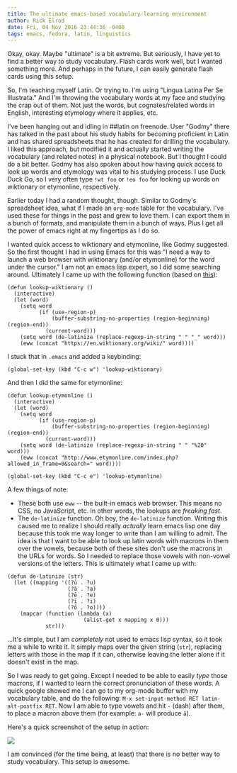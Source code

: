 ```yaml
---
title: The ultimate emacs-based vocabulary-learning environment
author: Rick Elrod
date: Fri, 04 Nov 2016 23:44:36 -0400
tags: emacs, fedora, latin, linguistics
---
```


Okay, okay. Maybe "ultimate" is a bit extreme. But seriously, I have yet to find
a better way to study vocabulary. Flash cards work well, but I wanted something
more. And perhaps in the future, I can easily generate flash cards using this
setup.

So, I'm teaching myself Latin. Or trying to. I'm using "Lingua Latina Per Se
Illustrata." And I'm throwing the vocabulary words at my face and studying the
crap out of them. Not just the words, but cognates/related words in English,
interesting etymology where it applies, etc.

I've been hanging out and idling in ##latin on freenode. User "Godmy" there has
talked in the past about his study habits for becoming proficient in Latin and
has shared spreadsheets that he has created for drilling the vocabulary. I liked
this approach, but modified it and actually started writing the vocabulary (and
related notes) in a physical notebook. But I thought I could do a bit
better. Godmy has also spoken about how having *quick* access to look up words
and etymology was vital to his studying process. I use Duck Duck Go, so I very
often type `!wt foo` or `!eo foo` for looking up words on wiktionary or
etymonline, respectively.

Earlier today I had a random thought, though. Similar to Godmy's spreadsheet
idea, what if I made an `org-mode` table for the vocabulary. I've used these for
things in the past and grew to love them. I can export them in a bunch of
formats, and manipulate them in a bunch of ways. Plus I get all the power of
emacs right at my fingertips as I do so.

I wanted quick access to wiktionary and etymonline, like Godmy suggested. So the
first thought I had in using Emacs for this was "I need a way to launch a web
browser with wiktionary (and/or etymonline) for the word under the cursor." I
am not an emacs lisp expert, so I did some searching around. Ultimately I came
up with the following function (based
on [this](http://ergoemacs.org/emacs/emacs_lookup_ref.html)):

```elisp
(defun lookup-wiktionary ()
  (interactive)
  (let (word)
    (setq word
          (if (use-region-p)
              (buffer-substring-no-properties (region-beginning) (region-end))
            (current-word)))
    (setq word (de-latinize (replace-regexp-in-string " " "_" word)))
    (eww (concat "https://en.wiktionary.org/wiki/" word))))
```

I stuck that in `.emacs` and added a keybinding:

```elisp
(global-set-key (kbd "C-c w") 'lookup-wiktionary)
```

And then I did the same for etymonline:

```elisp
(defun lookup-etymonline ()
  (interactive)
  (let (word)
    (setq word
          (if (use-region-p)
              (buffer-substring-no-properties (region-beginning) (region-end))
            (current-word)))
    (setq word (de-latinize (replace-regexp-in-string " " "%20" word)))
    (eww (concat "http://www.etymonline.com/index.php?allowed_in_frame=0&search=" word))))

(global-set-key (kbd "C-c e") 'lookup-etymonline)
```

A few things of note:

- These both use `eww` -- the built-in emacs web browser. This means no CSS, no
  JavaScript, etc. In other words, the lookups are *freaking fast*.
- The `de-latinize` function. Oh boy, the `de-latinize` function. Writing this
  caused me to realize I should really *actually* learn emacs lisp one day
  because this took me way longer to write than I am willing to admit. The idea
  is that I want to be able to look up latin words with macrons in them over the
  vowels, because both of these sites don't use the macrons in the URLs for
  words. So I needed to replace those vowels with non-vowel versions of the
  letters. This is ultimately what I came up with:

```elisp
(defun de-latinize (str)
  (let ((mapping '((?ū . ?u)
                   (?ā . ?a)
                   (?ē . ?e)
                   (?ī . ?i)
                   (?ō . ?o))))
    (mapcar (function (lambda (x)
                        (alist-get x mapping x 0)))
            str)))
```

...It's simple, but I am *completely* not used to emacs lisp syntax, so it took
me a while to write it. It simply maps over the given string (`str`), replacing
letters with those in the map if it can, otherwise leaving the letter alone if
it doesn't exist in the map.

So I was ready to get going. Except I needed to be able to easily *type* those
macrons, if I wanted to learn the correct pronunciation of these words. A quick
google showed me I can go to my org-mode buffer with my vocabulary table, and do
the following: `M-x set-input-method RET latin-alt-postfix RET`. Now I am able
to type vowels and hit `-` (dash) after them, to place a macron above them (for
example: `a-` will produce `ā`).

Here's a quick screenshot of the setup in action:

<img src="https://images.srv1.elrod.me/latin-vocab-org-mode-etc.png" />

I am convinced (for the time being, at least) that there is no better way to
study vocabulary. This setup is awesome.
